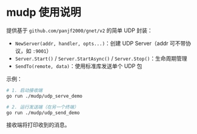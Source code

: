 # mudp 使用说明

提供基于 `github.com/panjf2000/gnet/v2` 的简单 UDP 封装：

- `NewServer(addr, handler, opts...)`：创建 UDP Server（addr 可不带协议，如 `:9001`）
- `Server.Start()` / `Server.StartAsync()` / `Server.Stop()`：生命周期管理
- `SendTo(remote, data)`：使用标准库发送单个 UDP 包

示例：

```bash
# 1. 启动接收端
go run ./mudp/udp_serve_demo

# 2. 运行发送端（在另一个终端）
go run ./mudp/udp_send_demo

```

接收端将打印收到的消息。

